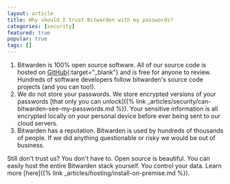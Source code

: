 ```yaml
---
layout: article
title: Why should I trust Bitwarden with my passwords?
categories: [security]
featured: true
popular: true
tags: []
---
```


1. Bitwarden is 100% open source software. All of our source code is hosted on [GitHub](https://github.com/bitwarden){:target="_blank"} and is free for anyone to review. Hundreds of software developers follow bitwarden's source code projects (and you can too!).
2. We do not store your passwords. We store encrypted versions of your passwords [that only you can unlock]({% link _articles/security/can-bitwarden-see-my-passwords.md %}).
Your sensitive information is all encrypted locally on your personal device before ever being sent to our cloud servers.
3. Bitwarden has a reputation. Bitwarden is used by hundreds of thousands of people. If we did anything questionable or risky we would be out of business.

Still don't trust us? You don't have to. Open source is beautiful. You can easily host the entire Bitwarden stack yourself. You control your data. Learn more [here]({% link _articles/hosting/install-on-premise.md %}).
